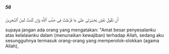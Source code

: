 ##### 56

<span class="ayah">أَن تَقُولَ نَفْسٌۭ يَٰحَسْرَتَىٰ عَلَىٰ مَا فَرَّطتُ فِى جَنۢبِ ٱللَّهِ وَإِن كُنتُ لَمِنَ ٱلسَّٰخِرِينَ</span>

<span class="ayah_translation">supaya jangan ada orang yang mengatakan: "Amat besar penyesalanku atas kelalaianku dalam (menunaikan kewajiban) terhadap Allah, sedang aku sesungguhnya termasuk orang-orang yang memperolok-olokkan (agama Allah),</span>
